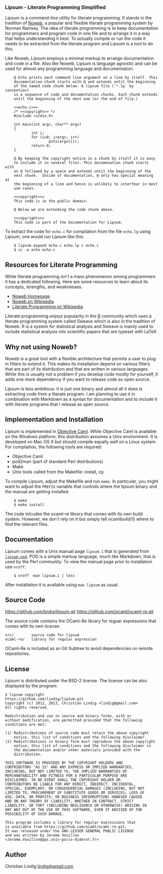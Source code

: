 
### Lipsum - Literate Programming Simplified

Lipsum is a command-line utility for literate programming. It stands in the
tradition of [Noweb](http://www.cs.tufts.edu/~nr/noweb/), a popular and
flexible literate programming system by Norman Ramsey. The idea of literate
programming is to keep documentation for programmers and program code in
one file and to arrange it in a way that helps understanding it best. To
actually compile or run the code it needs to be extracted from the literate
program and Lipsum is a tool to do this.

Like Noweb, Lipsum employs a minimal markup to arrange documentation and
code in a file. Also like Noweb, Lipsum is language agnostic and can be
used for almost any programming language and documentation.

        @ Echo prints each command line argument on a line by itself. This
        documentation chunk starts with @ and extends until the beginning
        of the named code chunk below. A lipsum file (`*.lp` by convention)
        is a sequence of code and documentation chunks. Each chunk extends
        until the beginning of the next one (or the end of file.)

        <<echo.c>>=
        /* <<copyright>> */
        #include <stdio.h>

        int main(int argc, char** argv)
        {
                int i;
                for (i=0; i<argc; i++)
                        puts(argv[i]);
                return 0;
        }

        @ By keeping the copyright notice in a chunk by itself it is easy
        to include it in several files. This documenation chunk starts with
        an @ followed by a space and extends until the beginning of the
        next chunk.  Inside of documentation, @ only has special meaning at
        the beginning of a line and hence is unlikely to interfear in most
        use cases.

        <<copyright>>=
        This code is in the public domain.

        @ Below we are extending the code chunk above. 

        <<copyright>>=
        This code is part of the documentation for Lipsum.


To extract the code for `echo.c` for compilation from the file `echo.lp`
using Lipsum, one would run Lipsum like this:

        $ lipsum expand echo.c echo.lp > echo.c
        $ cc -o echo echo.c
            
## Resources for Literate Programming

While literate programming isn't a mass phenomenon among programmers it has
a dedicated following. Here are some resources to learn about its concepts,
strengths, and weaknesses.

* [Noweb Homepage](http://www.cs.tufts.edu/~nr/noweb/)
* [Noweb on Wikipedia](http://en.wikipedia.org/wiki/Noweb)
* [Literate Programming on 
        Wikipedia](http://en.wikipedia.org/wiki/Literate_programming)

Literate programming enjoys popularity in the [R](www.r-project.org/)
community which uses a literate programming system called Sweave which is
also in the tradition of Noweb. R is a system for statistical analysis and
Sweave is mainly used to include statistical analysis into scientific
papers that are typeset with LaTeX.

## Why not using Noweb?

Noweb is a great tool with a flexible architecture that permits a user to
plug in filters to extend it. This makes its installation depend on various
filters that are part of its distribution and that are written in various
languages. While this is usually not a problem if you develop code mostly
for yourself, it adds one more dependency if you want to release code as
open source.

Lipsum is less ambitious: it is just one binary and almost all it does is
extracting code from a literate program. I am planning to use it in
combination with Markdown as a syntax for documentation and to include it
with literate programs that I release as open source.

## Implementation and Installation

Lipsum is implemented in [Objective Caml](http://caml.inria.fr/). While
Objective Caml is available on the Windows platform, this distribution
assumes a Unix environment. It is developed on Mac OS X but should compile
equally well on a Linux system. For compilation, the following tools are
required:

* Objective Caml
* pod2man (part of standard Perl distributions)
* Make
* Unix tools called from the Makefile: install, cp

To compile Lipsum, adjust the Makefile and run `make`. In particular, you
might want to adjust the `PREFIX` variable that controls where the lipsum
binary and the manual are getting installed.

        $ make
        $ make install

The code inlcudes the ocaml-re library that comes with its own build
system. However, we don't rely on it but simply tell ocamlbuild(1) where to
find the relevant files.

## Documentation

Lipsum comes with a Unix manual page `lipsum.1` that is generated from
[`lipsum.pod`](lipsum/blob/master/lipsum.pod). POD is a simple markup
language, much like Markdown, that is used by the Perl community. To view
the manual page prior to installation use `nroff`:

        $ nroff -man lipsum.1 | less
        
After installation it is available using `man lipsum` as usual.

## Source Code

https://github.com/lindig/lipsum.git
https://github.com/ocaml/ocaml-re.git

The source code contains the OCaml-Re library for reguar expressions that
comes with its own license.

    src/        source code for lipsum
    ocaml-re/   library for regular expression

OCaml-Re is included as an Git Subtree to avoid dependencies on remote
repositories.

## License

Lipsum is distributed under the BSD-2 license. The license can be also
displayed by the program:

    $ lipsum copyright
    https://github.com/lindig/lipsum.git
    Copyright (c) 2012, 2013, Christian Lindig <lindig@gmail.com>
    All rights reserved.

    Redistribution and use in source and binary forms, with or
    without modification, are permitted provided that the following
    conditions are met:

    (1) Redistributions of source code must retain the above copyright
        notice, this list of conditions and the following disclaimer.
    (2) Redistributions in binary form must reproduce the above copyright
        notice, this list of conditions and the following disclaimer in
        the documentation and/or other materials provided with the
        distribution.

    THIS SOFTWARE IS PROVIDED BY THE COPYRIGHT HOLDERS AND
    CONTRIBUTORS "AS IS" AND ANY EXPRESS OR IMPLIED WARRANTIES,
    INCLUDING, BUT NOT LIMITED TO, THE IMPLIED WARRANTIES OF
    MERCHANTABILITY AND FITNESS FOR A PARTICULAR PURPOSE ARE
    DISCLAIMED. IN NO EVENT SHALL THE COPYRIGHT HOLDER OR
    CONTRIBUTORS BE LIABLE FOR ANY DIRECT, INDIRECT, INCIDENTAL,
    SPECIAL, EXEMPLARY, OR CONSEQUENTIAL DAMAGES (INCLUDING, BUT NOT
    LIMITED TO, PROCUREMENT OF SUBSTITUTE GOODS OR SERVICES; LOSS OF
    USE, DATA, OR PROFITS; OR BUSINESS INTERRUPTION) HOWEVER CAUSED
    AND ON ANY THEORY OF LIABILITY, WHETHER IN CONTRACT, STRICT
    LIABILITY, OR TORT (INCLUDING NEGLIGENCE OR OTHERWISE) ARISING IN
    ANY WAY OUT OF THE USE OF THIS SOFTWARE, EVEN IF ADVISED OF THE
    POSSIBILITY OF SUCH DAMAGE.

    This program includes a library for regular expressions that
    is available from https://github.com/ocaml/ocaml-re.git.
    It was released under the GNU LESSER GENERAL PUBLIC LICENSE
    and was written by Jerome Vouillon 
    <Jerome.Vouillon@pps.univ-paris-diderot.fr>

## Author

Christian Lindig <lindig@gmail.com>


